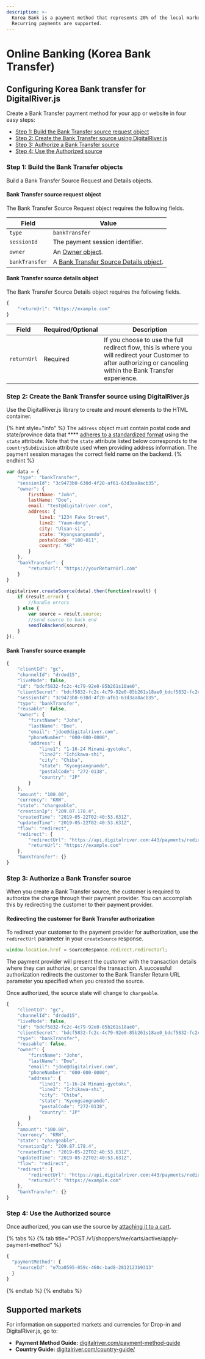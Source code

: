 ```yaml
---
description: >-
  Korea Bank is a payment method that represents 20% of the local market share.
  Recurring payments are supported.
---
```


# Online Banking (Korea Bank Transfer)

## Configuring Korea Bank transfer for DigitalRiver.js

Create a Bank Transfer payment method for your app or website in four easy steps:

* [Step 1: Build the Bank Transfer source request object](korea-bank-transfer.md#step-1-build-the-bank-transfer-objects)
* [Step 2: Create the Bank Transfer source using DigitalRiver.js](korea-bank-transfer.md#step-2-create-the-bank-transfer-source-using-digitalriver-js)
* [Step 3: Authorize a Bank Transfer source](korea-bank-transfer.md#step-3-authorize-a-bank-transfer-source)
* [Step 4: Use the Authorized source](korea-bank-transfer.md#step-4-use-the-authorized-source)

### Step 1: Build the Bank Transfer objects

Build a Bank Transfer Source Request and Details objects.&#x20;

#### Bank Transfer source request object

The Bank Transfer Source Request object requires the following fields.

| Field          | Value                                                                                                 |
| -------------- | ----------------------------------------------------------------------------------------------------- |
| `type`         | `bankTransfer`                                                                                        |
| `sessionId`    | The payment session identifier.                                                                       |
| `owner`        |  An [Owner object](common-payment-objects.md#owner-object).                                           |
| `bankTransfer` |  A [Bank Transfer Source Details object](korea-bank-transfer.md#bank-transfer-source-request-object). |

#### Bank Transfer source details object

The Bank Transfer Source Details object requires the following fields.

```javascript
{
    "returnUrl": "https://example.com"
}
```

| Field       | Required/Optional | Description                                                                                                                                                       |
| ----------- | ----------------- | ----------------------------------------------------------------------------------------------------------------------------------------------------------------- |
| `returnUrl` | Required          | If you choose to use the full redirect flow, this is where you will redirect your Customer to after authorizing or canceling within the Bank Transfer experience. |

### Step 2: Create the Bank Transfer source using DigitalRiver.js

Use the DigitalRiver.js library to create and mount elements to the HTML container.

{% hint style="info" %}
The `address` object must contain postal code and state/province data that **** [adheres to a standardized format](../../../../cart/creating-or-updating-a-cart/providing-address-information.md) using the `state` attribute. Note that the `state` attribute listed below corresponds to the `countrySubdivision` attribute used when providing address information. The payment session manages the correct field name on the backend.
{% endhint %}

```javascript
var data = {
    "type": "bankTransfer",
    "sessionId": "3c9473b0-630d-4f20-af61-63d3aa8acb35",
    "owner": {
        firstName: "John",
        lastName: "Doe",
        email: "test@digitalriver.com",
        address: {
            line1: "1234 Fake Street",
            line2: "Yaum-dong",
            city: "Ulsan-si",
            state: "Kyongsangnamdo",
            postalCode: "100-011",
            country: "KR"
        }
    },
    "bankTransfer": {
        "returnUrl": "https://yourReturnUrl.com"
    }
}
  
digitalriver.createSource(data).then(function(result) {
    if (result.error) {
        //handle errors
    } else {
        var source = result.source;
        //send source to back end
        sendToBackend(source);
    }
});
```

#### Bank Transfer source example

```javascript
{
    "clientId": "gc",
    "channelId": "drdod15",
    "liveMode": false,
    "id": "bdcf5832-fc2c-4c79-92e0-85b261s18ae0",
    "clientSecret": "bdcf5832-fc2c-4c79-92e0-85b261s18ae0_bdcf5832-fc2c-4c79-92e0-85b261s18ae0",
    "sessionId": "3c9473b0-630d-4f20-af61-63d3aa8acb35",    
    "type": "bankTransfer",
    "reusable": false,
    "owner": {
        "firstName": "John",
        "lastName": "Doe",
        "email": "jdoe@digitalriver.com",
        "phoneNumber": "000-000-0000",
        "address": {
            "line1": "1-16-24 Minami-gyotoku",
            "line2": "Ichikawa-shi",
            "city": "Chiba",
            "state": "Kyongsangnamdo",
            "postalCode": "272-0138",
            "country": "JP"
        }
    },
    "amount": "100.00",
    "currency": "KRW",
    "state": "chargeable",
    "creationIp": "209.87.178.4",
    "createdTime": "2019-05-22T02:40:53.631Z",
    "updatedTime": "2019-05-22T02:40:53.631Z",
    "flow": "redirect",
    "redirect": {
        "redirectUrl": "https://api.digitalriver.com:443/payments/redirects/06e428cf-e23e-4ee9-b64f-ce17de062fd1?apiKey=pk_test_6cb0fe9ce312d093a9ad906f6c589e2d",
        "returnUrl": "https://example.com"
    },
    "bankTransfer": {}
}
```

### Step 3: Authorize a Bank Transfer source

When you create a Bank Transfer source, the customer is required to authorize the charge through their payment provider. You can accomplish this by redirecting the customer to their payment provider.

#### Redirecting the customer for Bank Transfer authorization

To redirect your customer to the payment provider for authorization, use the `redirectUrl` parameter in your `createSource` response.

```javascript
window.location.href = sourceResponse.redirect.redirectUrl;
```

The payment provider will present the customer with the transaction details where they can authorize, or cancel the transaction. A successful authorization redirects the customer to the Bank Transfer Return URL parameter you specified when you created the source.

Once authorized, the source state will change to `chargeable`.

```javascript
{
    "clientId": "gc",
    "channelId": "drdod15",
    "liveMode": false,
    "id": "bdcf5832-fc2c-4c79-92e0-85b261s18ae0",
    "clientSecret": "bdcf5832-fc2c-4c79-92e0-85b261s18ae0_bdcf5832-fc2c-4c79-92e0-85b261s18ae0",
    "type": "bankTransfer",
    "reusable": false,
    "owner": {
        "firstName": "John",
        "lastName": "Doe",
        "email": "jdoe@digitalriver.com",
        "phoneNumber": "000-000-0000",
        "address": {
            "line1": "1-16-24 Minami-gyotoku",
            "line2": "Ichikawa-shi",
            "city": "Chiba",
            "state": "Kyongsangnamdo",
            "postalCode": "272-0138",
            "country": "JP"
        }
    },
    "amount": "100.00",
    "currency": "KRW",
    "state": "chargeable",
    "creationIp": "209.87.178.4",
    "createdTime": "2019-05-22T02:40:53.631Z",
    "updatedTime": "2019-05-22T02:40:53.631Z",
    "flow": "redirect",
    "redirect": {
        "redirectUrl": "https://api.digitalriver.com:443/payments/redirects/06e428cf-e23e-4ee9-b64f-ce17de062fd1?apiKey=pk_test_6cb0fe9ce312d093a9ad906f6c589e2d",
        "returnUrl": "https://example.com"
    },
    "bankTransfer": {}
}
```

### Step 4: Use the Authorized source

Once authorized, you can use the source by [attaching it to a cart](../../../sources/#attaching-a-payment-method-to-an-order-or-cart).

{% tabs %}
{% tab title="POST /v1/shoppers/me/carts/active/apply-payment-method" %}
```javascript
{
  "paymentMethod": {
    "sourceId": "e7ba0595-059c-460c-bad8-2812123b9313"
  }
}
```
{% endtab %}
{% endtabs %}

## Supported markets

For information on supported markets and currencies for Drop-in and DigitalRiver.js, go to:&#x20;

* **Payment Method Guide:** [digitalriver.com/payment-method-guide](https://www.digitalriver.com/payment-method-guide/)
* **Country Guide:** [digitalriver.com/country-guide/](https://www.digitalriver.com/country-guide/)
